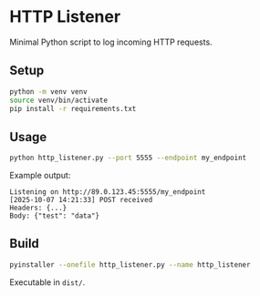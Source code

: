 # HTTP Listener

Minimal Python script to log incoming HTTP requests.

## Setup
```bash
python -m venv venv
source venv/bin/activate
pip install -r requirements.txt
```

## Usage

```bash
python http_listener.py --port 5555 --endpoint my_endpoint
```

Example output:

```
Listening on http://89.0.123.45:5555/my_endpoint
[2025-10-07 14:21:33] POST received
Headers: {...}
Body: {"test": "data"}
```

## Build

```bash
pyinstaller --onefile http_listener.py --name http_listener
```

Executable in `dist/`.
